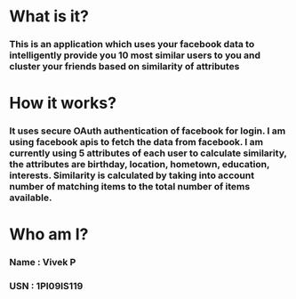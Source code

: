 <div class="outer">
  <div class="topicHeader">
    <h1>What is it?</h1>
  </div>
  <div class="topicDescription">
    <h3>This is an application which uses your facebook data to intelligently provide you 10 most similar users to you and cluster your friends based on similarity of attributes </h3>
  </div>
</div>
<div class="outer">
  <div class="topicHeader">
    <h1>How it works?</h1>
  </div>
  <div class="topicDescription">
    <h3>It uses secure OAuth authentication of facebook for login. I am using facebook apis to fetch the data from facebook. I am currently using 5 attributes of each user to calculate similarity, the attributes are birthday, location, hometown, education, interests. Similarity is calculated by taking into account number of matching items to the total number of items available.</h3>
  </div>
</div>
<div class="outer">
  <div class="topicHeader">
    <h1>Who am I?</h1>
  </div>
  <div class="topicDescription">
    <h3>Name : Vivek P</h3>
    <h3>USN : 1PI09IS119</h3>
  </div>
</div>